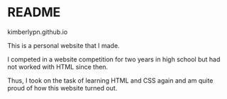 # README
kimberlypn.github.io

This is a personal website that I made. 

I competed in a website competition for two years in high school but had not worked with HTML since then.

Thus, I took on the task of learning HTML and CSS again and am quite proud of how this website turned out.
